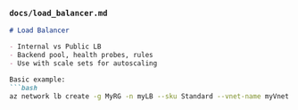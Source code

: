 

### `docs/load_balancer.md`
```markdown
# Load Balancer

- Internal vs Public LB
- Backend pool, health probes, rules
- Use with scale sets for autoscaling

Basic example:
```bash
az network lb create -g MyRG -n myLB --sku Standard --vnet-name myVnet --subnet mySubnet
